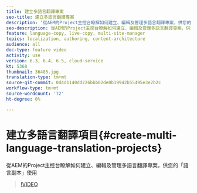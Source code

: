 ```yaml
---
title: 建立多語言翻譯專案
seo-title: 建立多語言翻譯專案
description: '從AEM的Project主控台瞭解如何建立、編輯及管理多語言翻譯專案，供您的「語言副本」使用 '
seo-description: 從AEM的Project主控台瞭解如何建立、編輯及管理多語言翻譯專案，供您的「語言副本」使用
feature: language-copy, live-copy, multi-site-manager
topics: localization, authoring, content-architecture
audience: all
doc-type: feature video
activity: use
version: 6.3, 6.4, 6.5, cloud-service
kt: 5368
thumbnail: 36485.jpg
translation-type: tm+mt
source-git-commit: 0d4d1140dd226bbb02de0b19942b55495e3e2b2c
workflow-type: tm+mt
source-wordcount: '72'
ht-degree: 0%

---
```



# 建立多語言翻譯項目{#create-multi-language-translation-projects}

從AEM的Project主控台瞭解如何建立、編輯及管理多語言翻譯專案，供您的「語言副本」使用

>[!VIDEO](https://video.tv.adobe.com/v/36485?quality=12&learn=on)

